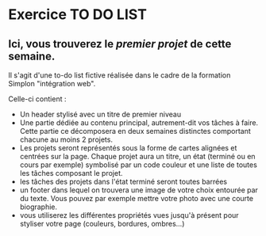 # Exercice TO DO LIST

Ici, vous trouverez le *premier projet* de cette semaine. 
---------------------------------------------------------

Il s'agit d'une to-do list fictive réalisée dans le cadre de la formation Simplon "intégration web".

Celle-ci contient : 
* Un header stylisé avec un titre de premier niveau
* Une partie dédiée au contenu principal, autrement-dit vos tâches à faire. Cette partie ce décomposera en deux semaines distinctes comportant chacune au moins 2 projets.
* Les projets seront représentés sous la forme de cartes alignées et centrées sur la page. Chaque projet aura un titre, un état (terminé ou en cours par exemple) symbolisé par un code couleur et une liste de toutes les tâches composant le projet.
* les tâches des projets dans l'état terminé seront toutes barrées
* un footer dans lequel on trouvera une image de votre choix entourée par du texte. Vous pouvez par exemple mettre votre photo avec une courte biographie.
* vous utiliserez les différentes propriétés vues jusqu'à présent pour styliser votre page (couleurs, bordures, ombres...)

 
